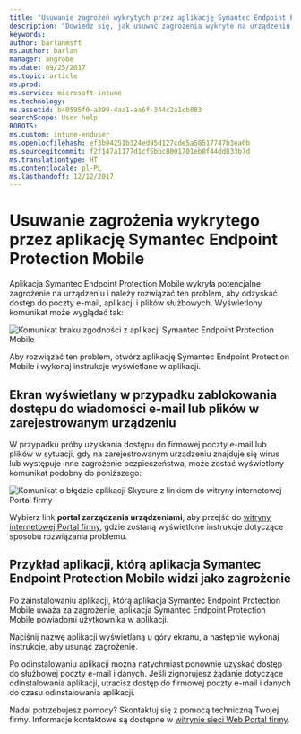 ```yaml
---
title: "Usuwanie zagrożeń wykrytych przez aplikację Symantec Endpoint Protection Mobile dla systemu iOS | Microsoft Docs"
description: "Dowiedz się, jak usuwać zagrożenia wykryte na urządzeniu z systemem iOS."
keywords: 
author: barlanmsft
ms.author: barlan
manager: angrobe
ms.date: 09/25/2017
ms.topic: article
ms.prod: 
ms.service: microsoft-intune
ms.technology: 
ms.assetid: b40595f0-a399-4aa1-aa6f-344c2a1cb883
searchScope: User help
ROBOTS: 
ms.custom: intune-enduser
ms.openlocfilehash: ef3b94251b324ed95d127cde5a58517747b3ea0b
ms.sourcegitcommit: f2f147a1177d1cf5bbc8001701eb8f44dd833b7d
ms.translationtype: HT
ms.contentlocale: pl-PL
ms.lasthandoff: 12/12/2017
---
```

# <a name="resolve-a-threat-found-by-symantec-endpoint-protection-mobile"></a>Usuwanie zagrożenia wykrytego przez aplikację Symantec Endpoint Protection Mobile

Aplikacja Symantec Endpoint Protection Mobile wykryła potencjalne zagrożenie na urządzeniu i należy rozwiązać ten problem, aby odzyskać dostęp do poczty e-mail, aplikacji i plików służbowych. Wyświetlony komunikat może wyglądać tak:

![Komunikat braku zgodności z aplikacji Symantec Endpoint Protection Mobile](./media/ios-skycure-noncompliant-in-ssp.png)

Aby rozwiązać ten problem, otwórz aplikację Symantec Endpoint Protection Mobile i wykonaj instrukcje wyświetlane w aplikacji.

## <a name="what-you-might-see-if-your-enrolled-device-is-blocked-from-accessing-email-or-files"></a>Ekran wyświetlany w przypadku zablokowania dostępu do wiadomości e-mail lub plików w zarejestrowanym urządzeniu

W przypadku próby uzyskania dostępu do firmowej poczty e-mail lub plików w sytuacji, gdy na zarejestrowanym urządzeniu znajduje się wirus lub występuje inne zagrożenie bezpieczeństwa, może zostać wyświetlony komunikat podobny do poniższego:

![Komunikat o błędzie aplikacji Skycure z linkiem do witryny internetowej Portal firmy](./media/mtd-go-to-device-management-portal-android.png)

Wybierz link **portal zarządzania urządzeniami**, aby przejść do [witryny internetowej Portal firmy](https://portal.manage.microsoft.com#HelpDeskDialog), gdzie zostaną wyświetlone instrukcje dotyczące sposobu rozwiązania problemu.

## <a name="example-of-an-app-that-symantec-endpoint-protection-mobile-sees-as-a-threat"></a>Przykład aplikacji, którą aplikacja Symantec Endpoint Protection Mobile widzi jako zagrożenie

Po zainstalowaniu aplikacji, którą aplikacja Symantec Endpoint Protection Mobile uważa za zagrożenie, aplikacja Symantec Endpoint Protection Mobile powiadomi użytkownika w aplikacji.

Naciśnij nazwę aplikacji wyświetlaną u góry ekranu, a następnie wykonaj instrukcje, aby usunąć zagrożenie.

Po odinstalowaniu aplikacji można natychmiast ponownie uzyskać dostęp do służbowej poczty e-mail i danych. Jeśli zignorujesz żądanie dotyczące odinstalowania aplikacji, utracisz dostęp do firmowej poczty e-mail i danych do czasu odinstalowania aplikacji.

Nadal potrzebujesz pomocy? Skontaktuj się z pomocą techniczną Twojej firmy. Informacje kontaktowe są dostępne w [witrynie sieci Web Portal firmy](https://portal.manage.microsoft.com#HelpDeskDialog).

